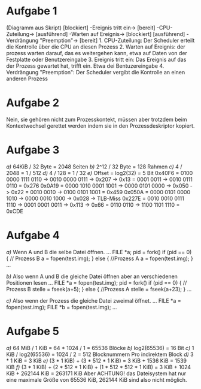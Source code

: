 # Aufgabe 1
(Diagramm aus Skript)
[blockiert] -Ereignis tritt ein-> [bereit] -CPU-Zuteilung-> [ausführend] -Warten auf Ereignis-> [blockiert]
[ausführend] -Verdrängung "Preemption"-> [bereit]
    1. CPU-Zuteilung: Der Scheduler erteilt die Kontrolle über die CPU an diesen Prozess
    2. Warten auf Ereignis: der prozess warten darauf, das es weitergehen kann, etwa auf Daten von der Festplatte oder Benutzereingabe
    3. Ereignis tritt ein: Das Ereignis auf das der Prozess gewartet hat, trifft ein. Etwa dei Bentuzereingabe 
    4. Verdrängung "Preemption": Der Scheduler vergibt die Kontrolle an einen anderen Prozess

# Aufgabe 2
Nein, sie gehören nicht zum Prozesskontekt, müssen aber trotzdem beim Kontextwechsel gerettet werden indem sie in den Prozessdeskriptor kopiert. 

# Aufgabe 3
*a)* 64KiB / 32 Byte = 2048 Seiten
*b)* 2^12 / 32 Byte = 128 Rahmen
*c)* 4 / 2048 = 1 / 512
*d)* 4 / 128 = 1 / 32
*e)* Offset = log2(32) = 5 Bit
    0x40F6 = 0100 0000 1111 0110 -> 0010 0000 0111 -> 0x207 -> 0x13 = 0001 0011 -> 0010 0111 0110 = 0x276
    0x0A19 = 0000 1010 0001 1001 -> 0000 0101 0000 -> 0x050 -> 0x22 = 0010 0010 -> 0100 0101 1001 = 0x459
    0x050A = 0000 0101 0000 1010 -> 0000 0010 1000 -> 0x028 -> TLB-Miss
    0x227E = 0010 0010 0111 1110 -> 0001 0001 0011 -> 0x113 -> 0x66 = 0110 0110 -> 1100 1101 1110 = 0xCDE

# Aufgabe 4
*a)* Wenn A und B die selbe Datei öffnen.
    ...
    FILE *a;
    pid = fork()
    if (pid == 0) { // Prozess B
        a = fopen(test.img);
    } else { //Prozess A
        a = fopen(test.img);
    }
    ...

*b)* Also wenn A und B die gleiche Datei öffnen aber an verschiedenen Positionen lesen
    ...
    FILE *a = fopen(test.img);
    pid = fork()
    if (pid == 0) { // Prozess B
        stelle = fseek(a+5);
    } else { //Prozess A
        stelle = fseek(a+23);
    }
    ...

*c)* Also wenn der Prozess die gleiche Datei zweimal öffnet.
    ...
    FILE *a = fopen(test.img);
    FILE *b = fopen(test.img);
    ...

# Aufgabe 5
*a)* 64 MiB / 1 KiB = 64 * 1024 / 1 = 65536 Blöcke
*b)* log2(65536) = 16 Bit
*c)* 1 KiB / log2(65536) = 1024 / 2 = 512 Blocknummern Pro indirektem Block
*d)* 3 * 1 KiB = 3 KiB
*e)* (3 * 1 KiB) + (3 * 512 * 1 KiB) = 3 KiB + 1536 KiB = 1539 KiB
*f)* (3 * 1 KiB) + (2 * 512 * 1 KiB) + (1 * 512 * 512 * 1 KiB) = 3 KiB + 1024 KiB + 262144 KiB = 263171 KiB 
     Aber ACHTUNG! das Dateisystem hat nur eine maximale Größe von 65536 KiB, 262144 KiB sind also nicht möglich.